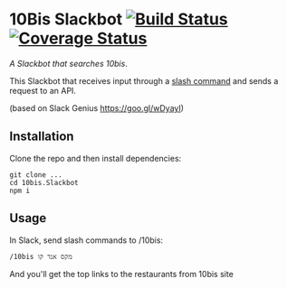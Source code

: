 # 10Bis Slackbot [![Build Status](https://secure.travis-ci.org/GuyKh/10bis.Slackbot.svg?branch=master)](https://travis-ci.org/GuyKh/10bis.Slackbot) [![Coverage Status](https://coveralls.io/repos/github/GuyKh/10bis.Slackbot/badge.svg?branch=master)](https://coveralls.io/github/GuyKh/10bis.Slackbot?branch=master)

_A Slackbot that searches 10bis_.

This Slackbot that receives input through a [slash command](https://api.slack.com/slash-commands) and sends a request to an API.

(based on Slack Genius https://goo.gl/wDyayI)

## Installation

Clone the repo and then install dependencies:

    git clone ...
    cd 10bis.Slackbot
    npm i

## Usage

In Slack, send slash commands to /10bis:

    /10bis מקס אנד קו

And you'll get the top links to the restaurants from 10bis site
